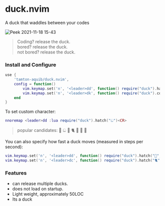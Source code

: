 # duck.nvim

A duck that waddles between your codes

![Peek 2021-11-18 15-43](https://user-images.githubusercontent.com/77913442/142396581-787616c0-92c9-4ddd-aa15-7bd218f6011b.gif)

> Coding? release the duck. <br />
> bored? release the duck. <br />
> not bored? release the duck. <br />

### Install and Configure

```lua
use {
    'tamton-aquib/duck.nvim',
    config = function()
        vim.keymap.set('n', '<leader>dd', function() require("duck").hatch() end, {})
        vim.keymap.set('n', '<leader>dk', function() require("duck").cook() end, {})
    end
}
```

To set custom character:
```lua
nnoremap <leader>dd :lua require("duck").hatch("ඞ")<CR>
```
> popular candidates: 🦆 ඞ  🦀 🐈 🐎 🦖 🐤 

You can also specify how fast a duck moves (measured in steps per second):
```lua
vim.keymap.set('n', '<leader>dd', function() require("duck").hatch("🦆", 10) end, {}) -- A pretty fast duck
vim.keymap.set('n', '<leader>dc', function() require("duck").hatch("🐈", 0.75) end, {}) -- Quite a mellow cat
```

### Features
- can release multiple ducks.
- does not load on startup.
- Light weight, approximately 50LOC
- Its a duck
